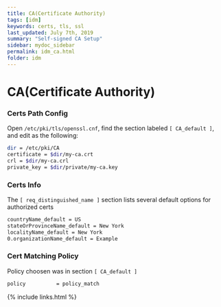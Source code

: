 ```yaml
---
title: CA(Certificate Authority)
tags: [idm]
keywords: certs, tls, ssl
last_updated: July 7th, 2019
summary: "Self-signed CA Setup"
sidebar: mydoc_sidebar
permalink: idm_ca.html
folder: idm
---
```


CA(Certificate Authority)
======

### Certs Path Config  
Open `/etc/pki/tls/openssl.cnf`, find the section labeled `[ CA_default ]`, and edit as the following:

```bash
dir = /etc/pki/CA
certificate = $dir/my-ca.crt
crl = $dir/my-ca.crl
private_key = $dir/private/my-ca.key
```

### Certs Info

The `[ req_distinguished_name ]` section lists several default options for authorized certs
```bash
countryName_default = US
stateOrProvinceName_default = New York
localityName_default = New York
0.organizationName_default = Example
```

### Cert Matching Policy

Policy choosen was in section `[ CA_default ]`
```bash
policy          = policy_match
```





{% include links.html %}
